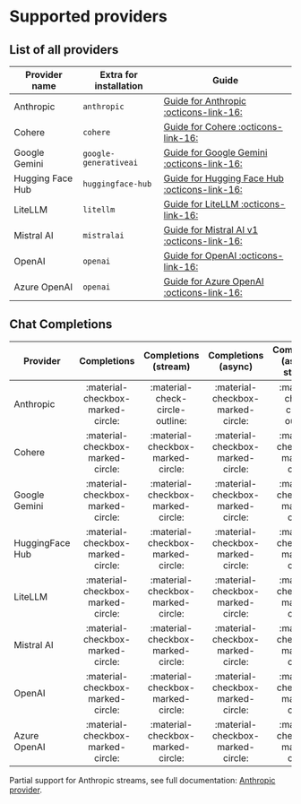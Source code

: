 # Supported providers

## List of all providers

| Provider name       | Extra for installation | Guide                                                                                            | 
|---------------------|------------------------|--------------------------------------------------------------------------------------------------| 
| Anthropic           | `anthropic`            | [Guide for Anthropic :octicons-link-16:](providers/anthropic.md)                                 |
| Cohere              | `cohere`               | [Guide for Cohere :octicons-link-16:](providers/cohere.md)                                       |
| Google Gemini       | `google-generativeai`  | [Guide for Google Gemini :octicons-link-16:](providers/google.md)                                |
| Hugging Face Hub    | `huggingface-hub`      | [Guide for Hugging Face Hub :octicons-link-16:](providers/huggingface_hub.md)                    |
| LiteLLM             | `litellm`              | [Guide for LiteLLM :octicons-link-16:](providers/litellm.md)                                     |
| Mistral AI          | `mistralai`            | [Guide for Mistral AI v1 :octicons-link-16:](providers/mistralai)                                |
| OpenAI              | `openai`               | [Guide for OpenAI :octicons-link-16:](providers/openai.md)                                       |
| Azure OpenAI        | `openai`               | [Guide for Azure OpenAI :octicons-link-16:](providers/openai.md#compatibility-with-azure-openai) |


## Chat Completions

| Provider        |            Completions             |       Completions (stream)        |        Completions (async)        |   Completions (async + stream)    |
|-----------------|:----------------------------------:|:---------------------------------:|:---------------------------------:|:---------------------------------:|
| Anthropic       | :material-checkbox-marked-circle:  |  :material-check-circle-outline:  | :material-checkbox-marked-circle: |  :material-check-circle-outline:  |
| Cohere          | :material-checkbox-marked-circle:  | :material-checkbox-marked-circle: | :material-checkbox-marked-circle: | :material-checkbox-marked-circle: |
| Google Gemini   | :material-checkbox-marked-circle:  | :material-checkbox-marked-circle: | :material-checkbox-marked-circle: | :material-checkbox-marked-circle: |
| HuggingFace Hub | :material-checkbox-marked-circle:  | :material-checkbox-marked-circle: | :material-checkbox-marked-circle: | :material-checkbox-marked-circle: |
| LiteLLM         | :material-checkbox-marked-circle:  | :material-checkbox-marked-circle: | :material-checkbox-marked-circle: | :material-checkbox-marked-circle: |
| Mistral AI      | :material-checkbox-marked-circle:  | :material-checkbox-marked-circle: | :material-checkbox-marked-circle: | :material-checkbox-marked-circle: |
| OpenAI          | :material-checkbox-marked-circle:  | :material-checkbox-marked-circle: | :material-checkbox-marked-circle: | :material-checkbox-marked-circle: |
| Azure OpenAI    | :material-checkbox-marked-circle:  | :material-checkbox-marked-circle: | :material-checkbox-marked-circle: | :material-checkbox-marked-circle: |

Partial support for Anthropic streams, see full documentation: [Anthropic provider](providers/anthropic.md).
